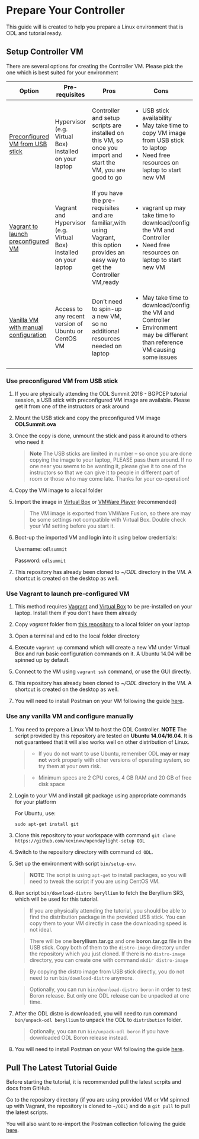 # Prepare Your Controller

This guide will is created to help you prepare a Linux environment that is ODL and tutorial ready.

## Setup Controller VM

There are several options for creating the Controller VM. Please pick
the one which is best suited for your environment

  
| Option | Pre-requisites | Pros | Cons |
|--------------------------------------|--------------------------------------------------------------------|-------------------------------------------------------------------------------------------------------------------------------------|------------------------------------------------------------------------------------------------------------------------------------|
| [Preconfigured VM from USB stick](#use-preconfigured-vm-from-usb-stick) | Hypervisor (e.g. Virtual Box) installed on your laptop | Controller and setup scripts are installed on this VM, so once you import and start the VM, you are good to go | <ul><li> USB stick availability </li><li> May take time to copy VM image from USB stick to laptop </li><li> Need free resources on laptop to start new VM </li></ul> |
| [Vagrant to launch preconfigured VM](#use-vagrant-to-launch-pre-configured-vm) | Vagrant and Hypervisor (e.g. Virtual Box) installed on your laptop | If you have the pre-requisites and are familiar,with using Vagrant, this option provides an easy way to get the Controller VM,ready | <ul><li>vagrant up may take time to download/config the VM and Controller </li><li> Need free resources on laptop to start new VM </li></ul> |
| [Vanilla VM with manual configuration](#use-any-vanilla-vm-and-configure-manually) | Access to any recent version of Ubuntu or CentOS VM | Don’t need to spin-up a new VM, so no additional resources needed on laptop | <ul><li>May take time to download/config the VM and Controller </li><li> Environment may be different than reference VM causing some issues </li></ul> |

### <a name="use-preconfigured-vm-from-usb-stick">Use preconfigured VM from USB stick</a>

1.  If you are physically attending the ODL Summit 2016 - BGPCEP tutorial session, a USB stick with preconfigured VM image are available. Please get it from one of the instructors or ask around

2.  Mount the USB stick and copy the preconfigured VM image **ODLSummit.ova**

3.  Once the copy is done, unmount the stick and pass it around to
    others who need it

	> **Note** The USB sticks are limited in number – so once you are done
	> copying the image to your laptop, PLEASE pass them around. If no one
	> near you seems to be wanting it, please give it to one of the
	> instructors so that we can give it to people in different part of room
	> or those who may come late. Thanks for your co-operation!

1.  Copy the VM image to a local folder

2.  Import the image in [Virtual Box](https://www.virtualbox.org/wiki/Downloads) or [VMWare Player](https://www.vmware.com/products/player/playerpro-evaluation.html) (recommended)

	 > The VM image is exported from VMWare Fusion, so there are may be some settings not compatible with Virtual Box.  Double check your VM setting before you start it.

3.  Boot-up the imported VM and login into it using below credentials:

    Username: `odlsummit`

    Password: `odlsummit`

4.  This repository has already been cloned to *~/ODL* directory in the VM. A shortcut is created on the desktop as well.
	
### <a name="use-vagrant-to-launch-pre-configured-vm">Use Vagrant to launch pre-configured VM</a>

1.  This method requires [Vagrant](https://www.vagrantup.com/downloads.html) and [Virtual Box](https://www.virtualbox.org/wiki/Downloads) to be pre-installed on your laptop. Install them if you don’t have them already

2.  Copy *vagrant* folder from [this repository](../../vagrant) to a local folder on your laptop

3.  Open a terminal and cd to the local folder directory

4.  Execute `vagrant up` command which will create a new VM under Virtual Box and run basic configuration commands on it.  A Ubuntu 14.04 will be spinned up by default.

5.  Connect to the VM using `vagrant ssh` command, or use the GUI directly.

4.  This repository has already been cloned to *~/ODL* directory in the VM. A shortcut is created on the desktop as well.

7.  You will need to install Postman on your VM following the guide [here](./config-postman.md).

### <a name="use-any-vanilla-vm-and-configure-manually">Use any vanilla VM and configure manually</a>

1.  You need to prepare a Linux VM to host the ODL Controller.  **NOTE** The script provided by this repository are tested on **Ubuntu 14.04/16.04**.  It is not guaranteed that it will also works well on other distribution of Linux.
   
    > * If you do not want to use Ubuntu, remember ODL **may or may not** work properly with other versions of operating system, so try them at your own risk.
    
    > * Minimum specs are 2 CPU cores, 4 GB RAM and 20 GB of free
    disk space

2.  Login to your VM and install git package using appropriate commands
    for your platform

    For Ubuntu, use:

    `sudo apt-get install git`

3.  Clone this repository to your workspace with command
    `git clone https://github.com/kevinxw/opendaylight-setup ODL`
    
4.  Switch to the repository directory with command `cd ODL`.

4.  Set up the environment with script `bin/setup-env`.

	> **NOTE** The script is using `apt-get` to install packages, so you will need to tweak the script if you are using CentOS VM.
    
5.  Run script `bin/download-distro beryllium` to fetch the Beryllium SR3, which will be used for this tutorial.
	
	> If you are physically attending the tutorial, you should be able to find the distribution package in the provided USB stick.  You can copy them to your VM directly in case the downloading speed is not ideal.
	
	> There will be one **beryllium.tar.gz** and one **boron.tar.gz** file in the USB stick.  Copy both of them to the `distro-image` directory under the repository which you just cloned.  If there is no `distro-image` directory, you can create one with command `mkdir distro-image`
	
	> By copying the distro image from USB stick directly, you do not need to run `bin/download-distro` anymore.
	
	> Optionally, you can run `bin/download-distro boron` in order to test Boron release.  But only one ODL release can be unpacked at one time.
	
6.  After the ODL distro is downloaded, you will need to run command `bin/unpack-odl beryllium` to unpack the ODL to `distribution` folder.

	> Optionally, you can run `bin/unpack-odl boron` if you have downloaded ODL Boron release instead.

7.  You will need to install Postman on your VM following the guide [here](./config-postman.md).

## Pull The Latest Tutorial Guide

Before starting the tutorial, it is recommended pull the latest scrpits and docs from GitHub.
	
Go to the repository directory (if you are using provided VM or VM spinned up with Vagrant, the repository is cloned to `~/ODL`) and do a `git pull` to pull the latest scripts.

You will also want to re-import the Postman collection following the guide [here](./config-postman.md).
